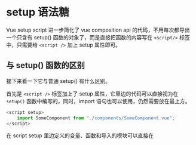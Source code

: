 # setup 语法糖

Vue setup script 进一步简化了 vue composition api 的代码，不用每次都导出一个只含有 setup() 函数的对象了，而是直接把函数的内容写在 `<script/>` 标签中，只需要给 `<script />` 加上 setup 属性即可。

## 与 setup() 函数的区别

接下来看一下它与普通 setup() 有什么区别。

首先是 `<script />` 标签加上了 setup 属性，它里边的代码可以直接视为在 `setup()` 函数中编写的，同时，import 语句也可以使用，仍然需要放在最上方。

```javascript
<script setup>
	import SomeComponent from "./components/SomeComponent.vue";
</script>
```

在 script setup 里边定义的变量、函数和导入的模块可以直接在 <template /> 模板中使用：

```javascript
<template>
  <SomeComponent>{{ msg }}</SomeComponent>
</template>
<script setup>
  import SomeComponent from "./components/SomeComponent.vue";
  const msg = "hello";
</script>
```

其实它编译后的代码类似于这样：

```javascript
import SomeComponent from "./components/SomeComponent.vue";
function setup() {
	const msg = "hello";
	return () => {
		// <template /> 的作用域相当于在这里
		// 可以访问 msg
		return h(SomeComponent, msg);
	};
}
```

可以看到，`<template />` 标签其实就像是直接从 setup() 函数中返回出去的 render() 函数，如果把 h() 函数的调用改成 JSX 形式的话，其实跟 React 也几乎是一样了。

## 访问属性

由于使用了 script setup 之后不能访问 setup() 函数的参数了，如果要获取父组件传递来的属性，那么需要使用 defineProps 函数，可以从 vue 库中导入进来，它接收一个对象作为参数，对象的 key 为属性名，value 为属性的类型，也可以是一个对象，包含默认值、类型、是否为必须的等更丰富的信息。最后 defineProps 会返回一个对象，可以通过它的属性访问 props。

```javascript
<template>
  <div>
    <p>{{ a }}</p>
    <p>{{ b.someProp }} </p>
  </div>
</template>
<script setup>
  import { defineProps } from "vue";
  const props = defineProps({
    a: Number,
    b: {
     type: Object,
     default: {},
     required: true
    }
  });
</script>
```

## 触发事件

使用 script setup 也不能通过访问 setup 函数中的 context 参数来触发事件，这时可以用 defineEmit 来实现，它接收一个数组作为参数，定义当前组件将会触发的自定义事件：

```javascript
<script setup>
	import {defineEmit} from "vue"; const emit = defineEmit(['click', 'change'])
</script>
```

最后，就可以使用返回的 emit 触发事件了：

```javascript
<template>
  <button @click="emit('click', 10)">点击</button>
</template>
```

## 获取 Context

获取 context 信息可以使用 useContext() 函数，也是从 vue 库中导入进来，里边可以获取 slots 和 attrs 等信息：

```javascript
<script setup>
	import {useContext} from "vue"; const {(slots, attrs)} = useContext()
</script>
```

## 问题

在实际使用 script setup 时，有一些小的问题需要注意。

第一是会发现在 template 用到但是没在 script 用到的变量可能会提示 unused，这个没有实际影响，不过看起来可能会有点难受。

第二是 defineProps() 和 defineEmits() 定义的属性和事件不能访问 script setup 中定义的变量，因为传递给这两个函数的参数会提升到模块顶级作用域中，而不是在 setup() 函数中，同样的，import 语句也会提升到模块顶级作用域中。
